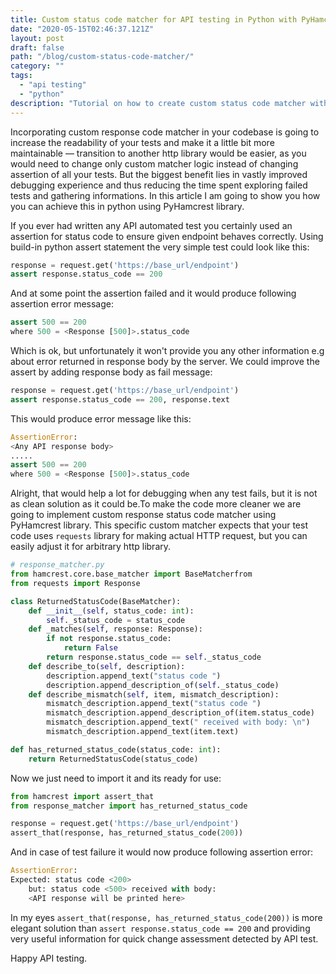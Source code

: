 ```yaml
---
title: Custom status code matcher for API testing in Python with PyHamcrest
date: "2020-05-15T02:46:37.121Z"
layout: post
draft: false
path: "/blog/custom-status-code-matcher/"
category: ""
tags:
  - "api testing"
  - "python"
description: "Tutorial on how to create custom status code matcher with Python and PyHamcrest"
---
```


Incorporating custom response code matcher in your codebase is going to increase the readability of your tests and make it a little bit more maintainable — transition to another http library would be easier, as you would need to change only custom matcher logic instead of changing assertion of all your tests. But the biggest benefit lies in vastly improved debugging experience and thus reducing the time spent exploring failed tests and gathering informations. In this article I am going to show you how you can achieve this in python using PyHamcrest library.

If you ever had written any API automated test you certainly used an assertion for status code to ensure given endpoint behaves correctly. Using build-in python assert statement the very simple test could look like this:

```python
response = request.get('https://base_url/endpoint')
assert response.status_code == 200
```

And at some point the assertion failed and it would produce following assertion error message:

```python
assert 500 == 200
where 500 = <Response [500]>.status_code
```

Which is ok, but unfortunately it won't provide you any other information e.g about error returned in response body by the server. We could improve the assert by adding response body as fail message:

```python
response = request.get('https://base_url/endpoint')
assert response.status_code == 200, response.text
```

This would produce error message like this:

```python
AssertionError: 
<Any API response body>
.....
assert 500 == 200
where 500 = <Response [500]>.status_code
```

Alright, that would help a lot for debugging when any test fails, but it is not as clean solution as it could be.To make the code more cleaner we are going to implement custom response status code matcher using PyHamcrest library. This specific custom matcher expects that your test code uses `requests` library for making actual HTTP request, but you can easily adjust it for arbitrary http library.

```python
# response_matcher.py
from hamcrest.core.base_matcher import BaseMatcherfrom 
from requests import Response

class ReturnedStatusCode(BaseMatcher):
    def __init__(self, status_code: int):
        self._status_code = status_code
    def _matches(self, response: Response):
        if not response.status_code:
            return False
        return response.status_code == self._status_code
    def describe_to(self, description):
        description.append_text("status code ")
        description.append_description_of(self._status_code)
    def describe_mismatch(self, item, mismatch_description):
        mismatch_description.append_text("status code ")
        mismatch_description.append_description_of(item.status_code)
        mismatch_description.append_text(" received with body: \n")
        mismatch_description.append_text(item.text)

def has_returned_status_code(status_code: int):
    return ReturnedStatusCode(status_code)
```

Now we just need to import it and its ready for use:

```python
from hamcrest import assert_that
from response_matcher import has_returned_status_code

response = request.get('https://base_url/endpoint')
assert_that(response, has_returned_status_code(200))
```

And in case of test failure it would now produce following assertion error:

```python
AssertionError: 
Expected: status code <200>
    but: status code <500> received with body:
    <API response will be printed here>
```

In my eyes `assert_that(response, has_returned_status_code(200))` is more elegant solution than `assert response.status_code == 200` and providing very useful information for quick change assessment detected by API test.

Happy API testing.